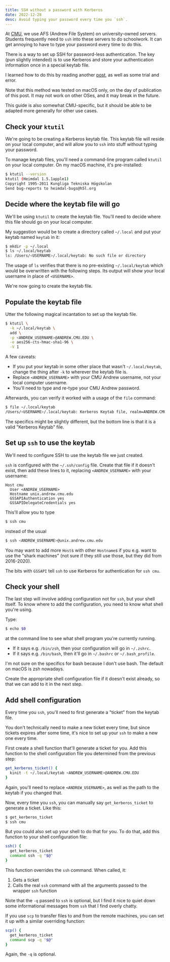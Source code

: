 ```yaml
---
title: SSH without a password with Kerberos
date: 2022-12-28
desc: Avoid typing your password every time you `ssh`.
---
```


At [CMU][cmu], we use AFS (Andrew File System) on university-owned servers. Students frequently need to `ssh` into these servers to do schoolwork. It can get annoying to have to type your password every time to do this.

There is a way to set up SSH for password-less authentication. The key (pun slightly intended) is to use Kerberos and store your authentication information once in a special keytab file.

I learned how to do this by reading another [post][], as well as some trial and error.

Note that this method was tested on macOS only, on the day of publication of this post. It may not work on other OSes, and it may break in the future.

This guide is also somewhat CMU-specific, but it should be able to be adapted more generally for other use cases.

## Check your `ktutil`

We're going to be creating a Kerberos keytab file. This keytab file will reside on your local computer, and will allow you to `ssh` into stuff without typing your password.

To manage keytab files, you'll need a command-line program called `ktutil` on your local computer. On my macOS machine, it's pre-installed:

```sh
$ ktutil --version
ktutil (Heimdal 1.5.1apple1)
Copyright 1995-2011 Kungliga Tekniska Högskolan
Send bug-reports to heimdal-bugs@h5l.org
```

## Decide where the keytab file will go

We'll be using `ktutil` to create the keytab file. You'll need to decide where this file should go on your local computer.

My suggestion would be to create a directory called `~/.local` and put your keytab named `keytab` in it:

```sh
$ mkdir -p ~/.local
$ ls ~/.local/keytab
ls: /Users/<USERNAME>/.local/keytab: No such file or directory
```

The usage of `ls` verifies that there is no pre-existing `~/.local/keytab` which would be overwritten with the following steps. Its output will show your local username in place of `<USERNAME>`.

We're now going to create the keytab file.

## Populate the keytab file

Utter the following magical incantation to set up the keytab file.

```sh
$ ktutil \
  -k ~/.local/keytab \
  add \
  -p <ANDREW_USERNAME>@ANDREW.CMU.EDU \
  -e aes256-cts-hmac-sha1-96 \
  -V 1
```

A few caveats:

- If you put your keytab in some other place that wasn't `~/.local/keytab`, change the thing after `-k` to wherever the keytab file is.
- Replace `<ANDREW_USERNAME>` with your CMU Andrew username, not your local computer username.
- You'll need to type and re-type your CMU Andrew password.

Afterwards, you can verify it worked with a usage of the `file` command:

```sh
$ file ~/.local/keytab
/Users/<USERNAME>/.local/keytab: Kerberos Keytab file, realm=ANDREW.CMU.EDU, principal=<ANDREW_USERNAME>/, type=12345, date=Thu Dec 10 01:23:45 2050, kvno=10
```

The specifics might be slightly different, but the bottom line is that it is a valid "Kerberos Keytab" file.

## Set up `ssh` to use the keytab

We'll need to configure SSH to use the keytab file we just created.

`ssh` is configured with the `~/.ssh/config` file. Create that file if it doesn't exist, then add these lines to it, replacing `<ANDREW_USERNAME>` with your username:

```text
Host cmu
  User <ANDREW_USERNAME>
  Hostname unix.andrew.cmu.edu
  GSSAPIAuthentication yes
  GSSAPIDelegateCredentials yes
```

This'll allow you to type

```sh
$ ssh cmu
```

instead of the usual

```sh
$ ssh <ANDREW_USERNAME>@unix.andrew.cmu.edu
```

You may want to add more `Host`s with other `Hostname`s if you e.g. want to use the "shark machines" (not sure if they still use those, but they did from 2016-2020).

The bits with `GSSAPI` tell `ssh` to use Kerberos for authentication for `ssh cmu`.

## Check your shell

The last step will involve adding configuration not for `ssh`, but your shell itself. To know where to add the configuration, you need to know what shell you're using.

Type:

```sh
$ echo $0
```

at the command line to see what shell program you're currently running.

- If it says e.g. `/bin/zsh`, then your configuration will go in `~/.zshrc`.
- If it says e.g. `/bin/bash`, then it'll go in `~/.bashrc` or `~/.bash_profile`.

I'm not sure on the specifics for bash because I don't use bash. The default on macOS is zsh nowadays.

Create the appropriate shell configuration file if it doesn't exist already, so that we can add to it in the next step.

## Add shell configuration

Every time you `ssh`, you'll need to first generate a "ticket" from the keytab file.

You don't technically need to make a new ticket every time, but since tickets expires after some time, it's nice to set up your `ssh` to make a new one every time.

First create a shell function that'll generate a ticket for you. Add this function to the shell configuration file you determined from the previous step:

```sh
get_kerberos_ticket() {
  kinit -t ~/.local/keytab <ANDREW_USERNAME>@ANDREW.CMU.EDU
}
```

Again, you'll need to replace `<ANDREW_USERNAME>`, as well as the path to the keytab if you changed that.

Now, every time you `ssh`, you can manually say `get_kerberos_ticket` to generate a ticket. Like this:

```sh
$ get_kerberos_ticket
$ ssh cmu
```

But you could also set up your shell to do that for you. To do that, add this function to your shell configuration file:

```sh
ssh() {
  get_kerberos_ticket
  command ssh -q "$@"
}
```

This function overrides the `ssh` command. When called, it:

1. Gets a ticket
2. Calls the real `ssh` command with all the arguments passed to the wrapper `ssh` function

Note that the `-q` passed to `ssh` is optional, but I find it nice to quiet down some informational messages from `ssh` that I find overly chatty.

If you use `scp` to transfer files to and from the remote machines, you can set it up with a similar overriding function:

```sh
scp() {
  get_kerberos_ticket
  command scp -q "$@"
}
```

Again, the `-q` is optional.

[cmu]: https://www.cmu.edu
[post]: https://uz.sns.it/~enrico/site/posts/kerberos/password-less-ssh-login-with-kerberos.html
